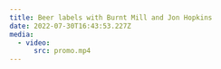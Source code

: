 ```yaml
---
title: Beer labels with Burnt Mill and Jon Hopkins
date: 2022-07-30T16:43:53.227Z
media:
  - video:
      src: promo.mp4
---
```

